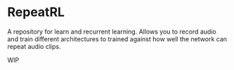 # RepeatRL

A repository for learn and recurrent learning.
Allows you to record audio and train different architectures to trained against how well the network can repeat audio clips.

WIP
